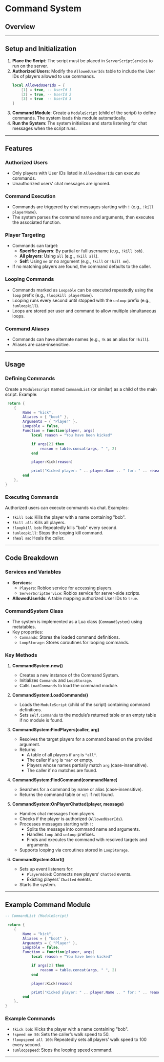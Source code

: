 # Command System


## Overview

---

## Setup and Initialization
1. **Place the Script**: The script must be placed in `ServerScriptService` to run on the server.
2. **Authorized Users**: Modify the `AllowedUserIds` table to include the User IDs of players allowed to use commands.
   ```lua
   local AllowedUserIds = {
       [1] = true, -- UserId 1
       [2] = true, -- UserId 2
       [3] = true  -- UserId 3
   }
   ```
3. **Command Module**: Create a `ModuleScript` (child of the script) to define commands. The system loads this module automatically.
4. **Run the System**: The system initializes and starts listening for chat messages when the script runs.

---

## Features

### Authorized Users
- Only players with User IDs listed in `AllowedUserIds` can execute commands.
- Unauthorized users' chat messages are ignored.

### Command Execution
- Commands are triggered by chat messages starting with `!` (e.g., `!kill playerName`).
- The system parses the command name and arguments, then executes the associated function.

### Player Targeting
- Commands can target:
  - **Specific players**: By partial or full username (e.g., `!kill bob`).
  - **All players**: Using `all` (e.g., `!kill all`).
  - **Self**: Using `me` or no argument (e.g., `!kill` or `!kill me`).
- If no matching players are found, the command defaults to the caller.

### Looping Commands
- Commands marked as `Loopable` can be executed repeatedly using the `loop` prefix (e.g., `!loopkill playerName`).
- Looping runs every second until stopped with the `unloop` prefix (e.g., `!unloopkill`).
- Loops are stored per user and command to allow multiple simultaneous loops.

### Command Aliases
- Commands can have alternate names (e.g., `!k` as an alias for `!kill`).
- Aliases are case-insensitive.

---

## Usage

### Defining Commands
Create a `ModuleScript` named `CommandList` (or similar) as a child of the main script. Example:
```lua
 return {
    {
        Name = "kick",
        Aliases = { "boot" },
        Arguments = { "Player" },
        Loopable = false,
        Function = function(player, args)
            local reason = "You have been kicked"

            if args[2] then
                reason = table.concat(args, " ", 2)
            end

            player:Kick(reason)

            print("Kicked player: " .. player.Name .. " for: " .. reason)
        end
    },
}
```

### Executing Commands
Authorized users can execute commands via chat. Examples:
- `!kill bob`: Kills the player with a name containing "bob".
- `!kill all`: Kills all players.
- `!loopkill bob`: Repeatedly kills "bob" every second.
- `!unloopkill`: Stops the looping kill command.
- `!heal me`: Heals the caller.

---

## Code Breakdown

### Services and Variables
- **Services**:
  - `Players`: Roblox service for accessing players.
  - `ServerScriptService`: Roblox service for server-side scripts.
- **AllowedUserIds**: A table mapping authorized User IDs to `true`.

### CommandSystem Class
- The system is implemented as a Lua class (`CommandSystem`) using metatables.
- Key properties:
  - `Commands`: Stores the loaded command definitions.
  - `LoopStorage`: Stores coroutines for looping commands.

### Key Methods
1. **CommandSystem.new()**
   - Creates a new instance of the Command System.
   - Initializes `Commands` and `LoopStorage`.
   - Calls `LoadCommands` to load the command module.

2. **CommandSystem:LoadCommands()**
   - Loads the `ModuleScript` (child of the script) containing command definitions.
   - Sets `self.Commands` to the module’s returned table or an empty table if no module is found.

3. **CommandSystem:FindPlayers(caller, arg)**
   - Resolves the target players for a command based on the provided argument.
   - Returns:
     - A table of all players if `arg` is `"all"`.
     - The caller if `arg` is `"me"` or empty.
     - Players whose names partially match `arg` (case-insensitive).
     - The caller if no matches are found.

4. **CommandSystem:FindCommand(commandName)**
   - Searches for a command by name or alias (case-insensitive).
   - Returns the command table or `nil` if not found.

5. **CommandSystem:OnPlayerChatted(player, message)**
   - Handles chat messages from players.
   - Checks if the player is authorized (`AllowedUserIds`).
   - Processes messages starting with `!`:
     - Splits the message into command name and arguments.
     - Handles `loop` and `unloop` prefixes.
     - Finds and executes the command with resolved targets and arguments.
   - Supports looping via coroutines stored in `LoopStorage`.

6. **CommandSystem:Start()**
   - Sets up event listeners for:
     - `PlayerAdded`: Connects new players’ `Chatted` events.
     - Existing players’ `Chatted` events.
   - Starts the system.

---

## Example Command Module
```lua
-- CommandList (ModuleScript)

 return {
    {
        Name = "kick",
        Aliases = { "boot" },
        Arguments = { "Player" },
        Loopable = false,
        Function = function(player, args)
            local reason = "You have been kicked"

            if args[2] then
                reason = table.concat(args, " ", 2)
            end

            player:Kick(reason)

            print("Kicked player: " .. player.Name .. " for: " .. reason)
        end
    },
}

```

### Example Commands
- `!kick bob`: Kicks the player with a name containing "bob".
- `!speed me 50`: Sets the caller’s walk speed to 50.
- `!loopspeed all 100`: Repeatedly sets all players’ walk speed to 100 every second.
- `!unloopspeed`: Stops the looping speed command.

---

